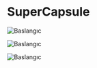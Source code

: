 # SuperCapsule
![Baslangıc](https://i.hizliresim.com/qbfho6x.jpg)

![Baslangıc](https://i.hizliresim.com/cgalzfl.jpg)

![Baslangıc](https://i.hizliresim.com/sb4tzlt.jpg)
